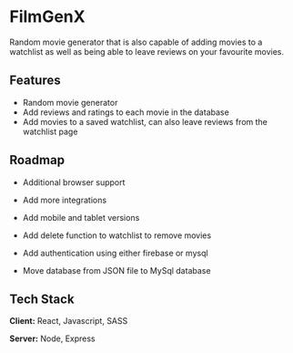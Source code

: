 # FilmGenX

Random movie generator that is also capable of adding movies to a watchlist as well as being able to leave reviews on your favourite movies.

## Features

- Random movie generator
- Add reviews and ratings to each movie in the database
- Add movies to a saved watchlist, can also leave reviews from the watchlist page

## Roadmap

- Additional browser support

- Add more integrations

- Add mobile and tablet versions

- Add delete function to watchlist to remove movies

- Add authentication using either firebase or mysql

- Move database from JSON file to MySql database

## Tech Stack

**Client:** React, Javascript, SASS

**Server:** Node, Express
